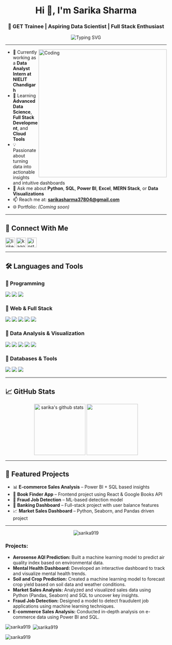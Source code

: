 <h1 align="center">Hi 👋, I'm Sarika Sharma</h1>
<h3 align="center">🚀 GET Trainee | Aspiring Data Scientist | Full Stack Enthusiast</h3>

<p align="center">
  <img src="https://readme-typing-svg.demolab.com?font=Fira+Code&size=22&pause=1000&color=F75C7E&center=true&vCenter=true&width=600&lines=Data+Analyst+%7C+Full+Stack+Developer+%7C+GET;Python+%7C+SQL+%7C+Power+BI+%7C+Machine+Learning;Building+insights+from+data+%F0%9F%92%AC;Lifelong+learner+and+Problem+Solver+%F0%9F%92%BB" alt="Typing SVG" />
</p>

---

<img align="right" alt="Coding" width="400" src="https://cdn.dribbble.com/users/1059583/screenshots/4171367/coding-freak.gif" />

- 🔭 Currently working as a **Data Analyst Intern at NIELIT Chandigarh**
- 🌱 Learning **Advanced Data Science**, **Full Stack Development**, and **Cloud Tools**
- 💡 Passionate about turning data into actionable insights and intuitive dashboards
- 💬 Ask me about **Python**, **SQL**, **Power BI**, **Excel**, **MERN Stack**, or **Data Visualizations**
- 📫 Reach me at: **sarikasharma37804@gmail.com**
- 🌐 Portfolio: *(Coming soon)*

---

## 🔗 Connect With Me

<p align="left">
  <a href="https://linkedin.com/in/sarika-sharma-9b0737252" target="_blank"><img align="center" src="https://cdn.jsdelivr.net/gh/devicons/devicon/icons/linkedin/linkedin-original.svg" alt="linkedin" height="30" width="30" /></a>
  <a href="https://kaggle.com/sarika_sharma9.9" target="blank"><img align="center" src="https://cdn.jsdelivr.net/npm/simple-icons@3.13.0/icons/kaggle.svg" alt="kaggle" height="30" width="30"/></a>
  <a href="https://instagram.com/sharma_sarika0919" target="blank"><img align="center" src="https://cdn.jsdelivr.net/npm/simple-icons@3.13.0/icons/instagram.svg" alt="instagram" height="30" width="30"/></a>
</p>

---

## 🛠️ Languages and Tools

### 🔹 Programming
<p>
  <img src="https://img.shields.io/badge/Python-blue?style=for-the-badge&logo=python&logoColor=white" />
  <img src="https://img.shields.io/badge/Java-red?style=for-the-badge&logo=openjdk&logoColor=white" />
  <img src="https://img.shields.io/badge/JavaScript-yellow?style=for-the-badge&logo=javascript&logoColor=black" />
</p>

### 🔹 Web & Full Stack
<p>
  <img src="https://img.shields.io/badge/HTML5-orange?style=for-the-badge&logo=html5&logoColor=white" />
  <img src="https://img.shields.io/badge/CSS3-blue?style=for-the-badge&logo=css3&logoColor=white" />
  <img src="https://img.shields.io/badge/React-black?style=for-the-badge&logo=react&logoColor=cyan" />
  <img src="https://img.shields.io/badge/Node.js-green?style=for-the-badge&logo=node.js&logoColor=white" />
  <img src="https://img.shields.io/badge/MongoDB-4DB33D?style=for-the-badge&logo=mongodb&logoColor=white"/>
</p>

### 🔹 Data Analysis & Visualization
<p>
  <img src="https://img.shields.io/badge/Pandas-black?style=for-the-badge&logo=pandas&logoColor=white" />
  <img src="https://img.shields.io/badge/NumPy-lightgrey?style=for-the-badge&logo=numpy&logoColor=black" />
  <img src="https://img.shields.io/badge/Matplotlib-orange?style=for-the-badge&logo=matplotlib&logoColor=white" />
  <img src="https://img.shields.io/badge/Power%20BI-yellow?style=for-the-badge&logo=powerbi&logoColor=black" />
  <img src="https://img.shields.io/badge/Excel-darkgreen?style=for-the-badge&logo=microsoft-excel&logoColor=white" />
</p>

### 🔹 Databases & Tools
<p>
  <img src="https://img.shields.io/badge/MySQL-blue?style=for-the-badge&logo=mysql&logoColor=white" />
  <img src="https://img.shields.io/badge/Git-orange?style=for-the-badge&logo=git&logoColor=white" />
  <img src="https://img.shields.io/badge/GitHub-black?style=for-the-badge&logo=github&logoColor=white" />
</p>

---

## 📈 GitHub Stats

<p align="center">
  <img src="https://github-readme-stats.vercel.app/api?username=sarika919&show_icons=true&theme=radical" alt="sarika's github stats" height="160"/>
  <img src="https://github-readme-streak-stats.herokuapp.com/?user=sarika919&theme=radical" height="160"/>
</p>

---

## 🚀 Featured Projects

- 📊 **E-commerce Sales Analysis** – Power BI + SQL based insights  
- 📘 **Book Finder App** – Frontend project using React & Google Books API  
- 🧠 **Fraud Job Detection** – ML-based detection model  
- 🧾 **Banking Dashboard** – Full-stack project with user balance features  
- 📈 **Market Sales Dashboard** – Python, Seaborn, and Pandas driven project

---

<p align="center">
  <img src="https://komarev.com/ghpvc/?username=sarika919&label=Profile%20views&color=brightgreen&style=flat-square" alt="sarika919" />
</p>

<h3 align="left">Projects:</h3>
<ul>
  <li><strong>Aerosense AQI Prediction:</strong> Built a machine learning model to predict air quality index based on environmental data.</li>
  <li><strong>Mental Health Dashboard:</strong> Developed an interactive dashboard to track and visualize mental health trends.</li>
  <li><strong>Soil and Crop Prediction:</strong> Created a machine learning model to forecast crop yield based on soil data and weather conditions.</li>
  <li><strong>Market Sales Analysis:</strong> Analyzed and visualized sales data using Python (Pandas, Seaborn) and SQL to uncover key insights.</li>
  <li><strong>Fraud Job Detection:</strong> Designed a model to detect fraudulent job applications using machine learning techniques.</li>
  <li><strong>E-commerce Sales Analysis:</strong> Conducted in-depth analysis on e-commerce data using Power BI and SQL.</li>
</ul>

<p><img align="left" src="https://github-readme-stats.vercel.app/api/top-langs?username=sarika919&show_icons=true&locale=en&layout=compact" alt="sarika919" /></p>

<p>&nbsp;<img align="center" src="https://github-readme-stats.vercel.app/api?username=sarika919&show_icons=true&locale=en" alt="sarika919" /></p>

<p><img align="center" src="https://github-readme-streak-stats.herokuapp.com/?user=sarika919&" alt="sarika919" /></p>
